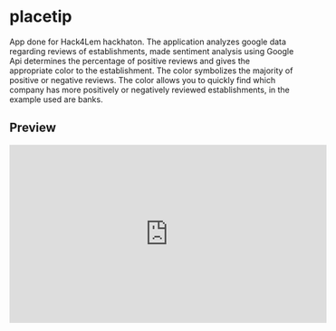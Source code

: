 # placetip

App done for Hack4Lem hackhaton. The application analyzes google data regarding reviews of establishments, made sentiment analysis using Google Api determines the percentage of positive reviews and gives the appropriate color to the establishment. The color symbolizes the majority of positive or negative reviews. The color allows you to quickly find which company has more positively or negatively reviewed establishments, in the example used are banks.

## Preview

<iframe width="560" height="315" src="https://www.youtube.com/embed/FrZ2a1hw3f0" title="YouTube video player" frameborder="0" allow="accelerometer; autoplay; clipboard-write; encrypted-media; gyroscope; picture-in-picture; web-share" allowfullscreen></iframe>
